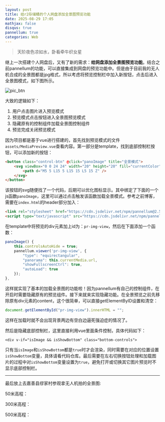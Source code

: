 ```yaml
---
layout: post
title: 给r2存储桶的个人网盘添加全景图预览功能
date: 2025-08-29 17:05
mathjax: false
disqus: true
pannellum: true
categories: Web
---
```


> 天阶夜色凉如水，卧看牵牛织女星

继上一次搭建个人网盘后，又有了新的需求：**给网盘添加全景图预览功能**。结合之前pannellum的功能，可以直接集成到网盘的预览功能中。但是由于目前我的无人机合成的全景图都是jpg格式，所以考虑将预览控制栏中加入新按钮，点击后进入全景图模式，如下图所示。

![pic_btn](../../../../assets/images/show_pano_pic_btn.jpg)

大致的逻辑如下：
1. 用户点击图片进入预览模式
2. 预览模式点击按钮进入全景图预览模式
3. 隐藏原有的控制组件加载全景图控制组件
4. 预览完成关闭预览模式

因为项目都是基于vue进行搭建的，首先找到预览模式的文件`assets/MediaPreview.vue`查看内容。第一部分是template，找到底部控制栏按钮，可以添加新的按钮：
```html
<button class="control-btn" @click="panoImage" title="全景模式">
    <svg viewBox="0 0 24 24" width="20" height="20" fill="currentColor">
        <path d="M5 5 L15 5 L15 15 L5 15 Z" />
    </svg>
</button>
```
该按钮的svg随便找了一个代码，后期可以优化图标显示。其中绑定了下面的一个js函数`panoImage`，这里可以通过点击触发该函数加载全景模式。参考之前博客，需要在`index.html`的header部分加入：
```html
<link rel="stylesheet" href="https://cdn.jsdelivr.net/npm/pannellum@2.5.6/build/pannellum.css"/>
<script type="text/javascript" src="https://cdn.jsdelivr.net/npm/pannellum@2.5.6/build/pannellum.js"></script>
```
在template中将预览的div元素加上id为：`pr-img-view`，然后在下面添加一个函数：
```javascript
panoImage() {
    this.controlsAutoHide = true;
    pannellum.viewer('pr-img-view', {
        "type": "equirectangular",
        "panorama": this.currentMedia.url,
        "showFullscreenCtrl": true,
        "autoLoad": true
    });
},
```
这样就实现了基本的加载全景图的功能啦！因为pannellum有自己的控制组件，在开启时需要隐藏原有的预览组件。接下来就来实现隐藏功能。在全景预览之前先移除原有div元素的content，这个很简单，可以直接getElementByID设置和清空：
```javascript
document.getElementById("pr-img-view").innerHTML = "";
```
这样在加载时就不会出现背景两边有空白边逼死强迫症的情况了。

然后是隐藏底部控制栏，这里直接利用vue里面条件控制，具体代码如下：
```vue
<div v-if="isImage && isShowBottom" class="bottom-controls">
```
只有当`isImage`和`isShowBottom`都是`true`时才会渲染，同时需要在对应的位置设置`isShowBottom`变量，具体请看代码仓库。最后需要在左右切换按钮处理和加载图片的过程中对`isShowBottom`变量设置为`true`，避免打开或切换其它图片预览时不显示底部控制栏。

---

最后放上去嘉善县缪家村参观拿无人机拍的全景图:

50米高程：

<center><div id="panorama50" class="panoramax"></div></center>
<script>
pannellum.viewer('panorama50', {
    "type": "equirectangular",
    "panorama": "../../../../assets/images/DJI_20250828115607_0003_D.jpg",
    "showFullscreenCtrl": true
});
</script>

300米高程：

<center><div id="panorama300" class="panoramax"></div></center>
<script>
pannellum.viewer('panorama300', {
    "type": "equirectangular",
    "panorama": "../../../../assets/images/DJI_20250828115852_0004_D.jpg",
    "showFullscreenCtrl": true
});
</script>

500米高程：

<center><div id="panorama500" class="panoramax"></div></center>
<script>
pannellum.viewer('panorama500', {
    "type": "equirectangular",
    "panorama": "../../../../assets/images/DJI_20250828120051_0005_D.jpg",
    "showFullscreenCtrl": true
});
</script>


